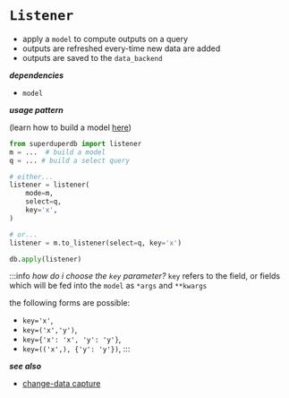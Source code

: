 # `Listener`

- apply a `model` to compute outputs on a query
- outputs are refreshed every-time new data are added
- outputs are saved to the `data_backend`

***dependencies***

- `model`

***usage pattern***

(learn how to build a model [here](model))

```python
from superduperdb import listener
m = ...  # build a model
q = ... # build a select query

# either...
listener = listener(
    mode=m,
    select=q,
    key='x',
)

# or...
listener = m.to_listener(select=q, key='x')

db.apply(listener)
```

:::info
*how do i choose the `key` parameter?*
`key` refers to the field, or fields which 
will be fed into the `model` as `*args` and `**kwargs`

the following forms are possible:
- `key='x'`, 
- `key=('x','y')`, 
- `key={'x': 'x', 'y': 'y'}`, 
- `key=(('x',), {'y': 'y'})`,
:::

***see also***

- [change-data capture](../cluster_mode/change_data_capture)